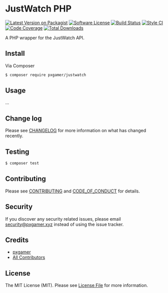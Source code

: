# JustWatch PHP

[![Latest Version on Packagist][ico-version]][link-packagist]
[![Software License][ico-license]](LICENSE.md)
[![Build Status][ico-travis]][link-travis]
[![Style CI][ico-styleci]][link-styleci]
[![Code Coverage][ico-code-quality]][link-code-quality]
[![Total Downloads][ico-downloads]][link-downloads]

A PHP wrapper for the JustWatch API.

## Install

Via Composer

```bash
$ composer require pxgamer/justwatch
```

## Usage

...

## Change log

Please see [CHANGELOG](CHANGELOG.md) for more information on what has changed recently.

## Testing

```bash
$ composer test
```

## Contributing

Please see [CONTRIBUTING](.github/CONTRIBUTING.md) and [CODE_OF_CONDUCT](.github/CODE_OF_CONDUCT.md) for details.

## Security

If you discover any security related issues, please email security@pxgamer.xyz instead of using the issue tracker.

## Credits

- [pxgamer][link-author]
- [All Contributors][link-contributors]

## License

The MIT License (MIT). Please see [License File](LICENSE.md) for more information.

[ico-version]: https://img.shields.io/packagist/v/pxgamer/justwatch.svg?style=flat-square
[ico-license]: https://img.shields.io/badge/license-MIT-brightgreen.svg?style=flat-square
[ico-travis]: https://img.shields.io/travis/pxgamer/justwatch-php/master.svg?style=flat-square
[ico-styleci]: https://styleci.io/repos/196361467/shield
[ico-code-quality]: https://img.shields.io/codecov/c/github/pxgamer/justwatch-php.svg?style=flat-square
[ico-downloads]: https://img.shields.io/packagist/dt/pxgamer/justwatch.svg?style=flat-square

[link-packagist]: https://packagist.org/packages/pxgamer/justwatch
[link-travis]: https://travis-ci.com/pxgamer/justwatch-php
[link-styleci]: https://styleci.io/repos/196361467
[link-code-quality]: https://codecov.io/gh/pxgamer/justwatch-php
[link-downloads]: https://packagist.org/packages/pxgamer/justwatch
[link-author]: https://github.com/pxgamer
[link-contributors]: ../../contributors
